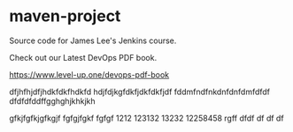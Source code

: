 # maven-project
Source code for James Lee's Jenkins course.

Check out our Latest DevOps PDF book.

https://www.level-up.one/devops-pdf-book


dfjhfhjdfjhdkfdkfhdkfd
hdjfdjkgfdkfjdkfdkfjdf
fddmfndfnkdnfdnfdmfdfdf
dfdfdfddffgghghjkhkjkh


gfkjfgfkjgfkgjf
fgfgjfgkf
fgfgf
1212
123132
13232
12258458
rgff
dfdf
df
df
df
